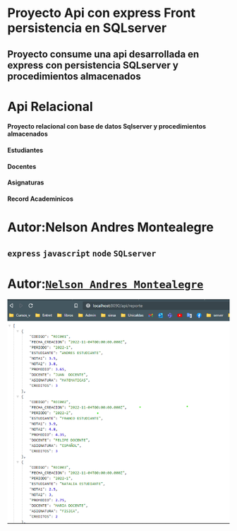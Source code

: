 # Proyecto Api con express Front persistencia en SQLserver 
## Proyecto consume una api desarrollada en express con persistencia SQLserver y procedimientos almacenados 
<h1>Api Relacional</h1>
<h4>Proyecto relacional con base de datos Sqlserver y procedimientos almacenados</h4>
<h4>Estudiantes</h4>
<h4>Docentes</h4>
<h4>Asignaturas</h4>
<h4>Record Academinicos</h4>
<h1>Autor:Nelson Andres Montealegre</h1>

## `express` `javascript` `node` `SQLserver` 

# Autor:[`Nelson Andres Montealegre`](https://github.com/erre0uno)

![intit](https://github.com/erre0uno/ProyectoApi/blob/main/docu/init.png?raw=true)